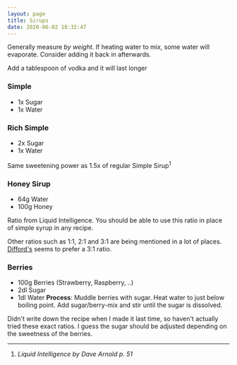 ```yaml
---
layout: page
title: Sirups
date: 2020-06-02 18:32:47
---
```


Generally measure *by weight*. If heating water to mix, some water will evaporate. Consider adding it back in afterwards.

Add a tablespoon of vodka and it will last longer

### Simple  
 - 1x Sugar
 - 1x Water

### Rich Simple  
 - 2x Sugar
 - 1x Water

Same sweetening power as 1.5x of regular Simple Sirup<sup>1</sup>
   
### Honey Sirup  
 - 64g Water
 - 100g Honey
    

 Ratio from Liquid Intelligence. You should be able to use this ratio in place of simple syrup in any recipe.

 Other ratios such as 1:1, 2:1 and 3:1 are being mentioned in a lot of places. [Difford's](https://www.diffordsguide.com/g/1109/honey-and-honey-syrup/honey-syrup) seems to prefer a 3:1 ratio.

 ### Berries
- 100g Berries (Strawberry, Raspberry, ..)
- 2dl Sugar
- 1dl Water
**Process**: Muddle berries with sugar. Heat water to just below boiling point. Add sugar/berry-mix and stir until the sugar is dissolved.

Didn't write down the recipe when I made it last time, so haven't actually tried these exact ratios. I guess the sugar should be adjusted depending on the sweetness of the berries.


<hr /> 

1. *Liquid Intelligence by Dave Arnold p. 51*